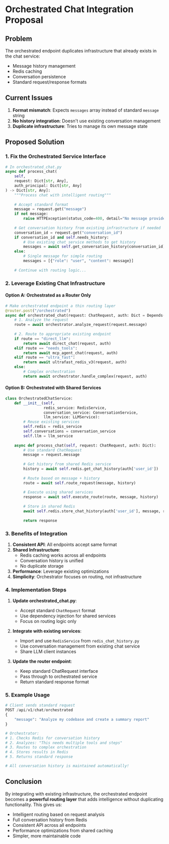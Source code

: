 # Orchestrated Chat Integration Proposal

## Problem
The orchestrated endpoint duplicates infrastructure that already exists in the chat service:
- Message history management
- Redis caching
- Conversation persistence
- Standard request/response formats

## Current Issues
1. **Format mismatch**: Expects `messages` array instead of standard `message` string
2. **No history integration**: Doesn't use existing conversation management
3. **Duplicate infrastructure**: Tries to manage its own message state

## Proposed Solution

### 1. Fix the Orchestrated Service Interface
```python
# In orchestrated_chat.py
async def process_chat(
    self,
    request: Dict[str, Any],
    auth_principal: Dict[str, Any]
) -> Dict[str, Any]:
    """Process chat with intelligent routing"""
    
    # Accept standard format
    message = request.get("message")
    if not message:
        raise HTTPException(status_code=400, detail="No message provided")
    
    # Get conversation history from existing infrastructure if needed
    conversation_id = request.get("conversation_id")
    if conversation_id and self.needs_history:
        # Use existing chat service methods to get history
        messages = await self.get_conversation_history(conversation_id)
    else:
        # Single message for simple routing
        messages = [{"role": "user", "content": message}]
    
    # Continue with routing logic...
```

### 2. Leverage Existing Chat Infrastructure

#### Option A: Orchestrated as a Router Only
```python
# Make orchestrated endpoint a thin routing layer
@router.post("/orchestrated")
async def orchestrated_chat(request: ChatRequest, auth: Dict = Depends(get_current_auth)):
    # 1. Analyze the request
    route = await orchestrator.analyze_request(request.message)
    
    # 2. Route to appropriate existing endpoint
    if route == "direct_llm":
        return await direct_chat(request, auth)
    elif route == "needs_tools":
        return await mcp_agent_chat(request, auth)
    elif route == "ultra_fast":
        return await ultrafast_redis_v3(request, auth)
    else:
        # Complex orchestration
        return await orchestrator.handle_complex(request, auth)
```

#### Option B: Orchestrated with Shared Services
```python
class OrchestratedChatService:
    def __init__(self, 
                 redis_service: RedisService,
                 conversation_service: ConversationService,
                 llm_service: LLMService):
        # Reuse existing services
        self.redis = redis_service
        self.conversations = conversation_service
        self.llm = llm_service
        
    async def process_chat(self, request: ChatRequest, auth: Dict):
        # Use standard ChatRequest
        message = request.message
        
        # Get history from shared Redis service
        history = await self.redis.get_chat_history(auth['user_id'])
        
        # Route based on message + history
        route = await self.route_request(message, history)
        
        # Execute using shared services
        response = await self.execute_route(route, message, history)
        
        # Store in shared Redis
        await self.redis.store_chat_history(auth['user_id'], message, response)
        
        return response
```

### 3. Benefits of Integration

1. **Consistent API**: All endpoints accept same format
2. **Shared Infrastructure**: 
   - Redis caching works across all endpoints
   - Conversation history is unified
   - No duplicate storage
3. **Performance**: Leverage existing optimizations
4. **Simplicity**: Orchestrator focuses on routing, not infrastructure

### 4. Implementation Steps

1. **Update orchestrated_chat.py**:
   - Accept standard `ChatRequest` format
   - Use dependency injection for shared services
   - Focus on routing logic only

2. **Integrate with existing services**:
   - Import and use `RedisService` from `redis_chat_history.py`
   - Use conversation management from existing chat service
   - Share LLM client instances

3. **Update the router endpoint**:
   - Keep standard ChatRequest interface
   - Pass through to orchestrated service
   - Return standard response format

### 5. Example Usage

```python
# Client sends standard request
POST /api/v1/chat/orchestrated
{
    "message": "Analyze my codebase and create a summary report"
}

# Orchestrator:
# 1. Checks Redis for conversation history
# 2. Analyzes: "This needs multiple tools and steps"
# 3. Routes to complex orchestration
# 4. Stores results in Redis
# 5. Returns standard response

# All conversation history is maintained automatically!
```

## Conclusion
By integrating with existing infrastructure, the orchestrated endpoint becomes a **powerful routing layer** that adds intelligence without duplicating functionality. This gives us:
- Intelligent routing based on request analysis
- Full conversation history from Redis
- Consistent API across all endpoints
- Performance optimizations from shared caching
- Simpler, more maintainable code